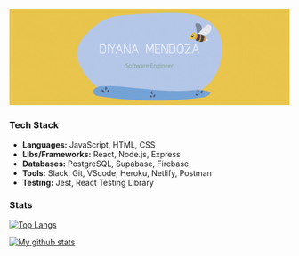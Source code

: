 ![banner](https://github.com/diyanamendoza/diyanamendoza/blob/main/dm-banner-bee.gif)

### Tech Stack

- **Languages:** JavaScript, HTML, CSS
- **Libs/Frameworks:** React, Node.js, Express
- **Databases:** PostgreSQL, Supabase, Firebase
- **Tools:** Slack, Git, VScode, Heroku, Netlify, Postman
- **Testing:** Jest, React Testing Library

### Stats

[![Top Langs](https://github-readme-stats.vercel.app/api/top-langs/?username=diyanamendoza&layout=compact&theme=radical)](https://github.com/diyanamendoza/github-readme-stats)

[![My github stats](https://github-readme-stats.vercel.app/api?username=diyanamendoza&hide=stars,issues&show_icons=true&include_all_commits=true&theme=radical)](https://github.com/diyanamendoza/github-readme-stats)
